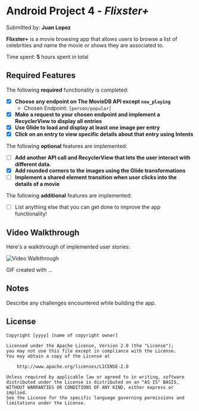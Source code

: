 # Android Project 4 - *Flixster+*

Submitted by: **Juan Lopez**

**Flixster+** is a movie browsing app that allows users to browse a list of celebrities and name the movie or shows they are associated to.

Time spent: **5** hours spent in total

## Required Features

The following **required** functionality is completed:

- [X] **Choose any endpoint on The MovieDB API except `now_playing`**
  - Chosen Endpoint: `[person/popular]`
- [X] **Make a request to your chosen endpoint and implement a RecyclerView to display all entries**
- [X] **Use Glide to load and display at least one image per entry**
- [X] **Click on an entry to view specific details about that entry using Intents**

The following **optional** features are implemented:

- [ ] **Add another API call and RecyclerView that lets the user interact with different data.** 
- [X] **Add rounded corners to the images using the Glide transformations**
- [ ] **Implement a shared element transition when user clicks into the details of a movie**

The following **additional** features are implemented:

- [ ] List anything else that you can get done to improve the app functionality!

## Video Walkthrough

Here's a walkthrough of implemented user stories:

<img src='http://i.imgur.com/link/to/your/gif/file.gif' title='Video Walkthrough' width='' alt='Video Walkthrough' />

<!-- Replace this with whatever GIF tool you used! -->
GIF created with ...  
<!-- Recommended tools:
[Kap](https://getkap.co/) for macOS
[ScreenToGif](https://www.screentogif.com/) for Windows
[peek](https://github.com/phw/peek) for Linux. -->

## Notes

Describe any challenges encountered while building the app.

## License

    Copyright [yyyy] [name of copyright owner]

    Licensed under the Apache License, Version 2.0 (the "License");
    you may not use this file except in compliance with the License.
    You may obtain a copy of the License at

        http://www.apache.org/licenses/LICENSE-2.0

    Unless required by applicable law or agreed to in writing, software
    distributed under the License is distributed on an "AS IS" BASIS,
    WITHOUT WARRANTIES OR CONDITIONS OF ANY KIND, either express or implied.
    See the License for the specific language governing permissions and
    limitations under the License.
